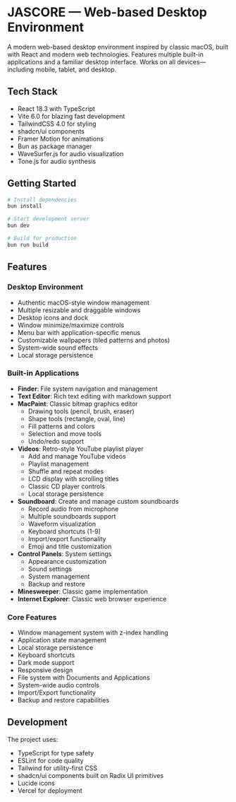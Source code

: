 # JASCORE — Web-based Desktop Environment

A modern web-based desktop environment inspired by classic macOS, built with React and modern web technologies. Features multiple built-in applications and a familiar desktop interface. Works on all devices—including mobile, tablet, and desktop.

## Tech Stack

- React 18.3 with TypeScript
- Vite 6.0 for blazing fast development
- TailwindCSS 4.0 for styling
- shadcn/ui components
- Framer Motion for animations
- Bun as package manager
- WaveSurfer.js for audio visualization
- Tone.js for audio synthesis

## Getting Started

```bash
# Install dependencies
bun install

# Start development server
bun dev

# Build for production
bun run build
```

## Features

### Desktop Environment

- Authentic macOS-style window management
- Multiple resizable and draggable windows
- Desktop icons and dock
- Window minimize/maximize controls
- Menu bar with application-specific menus
- Customizable wallpapers (tiled patterns and photos)
- System-wide sound effects
- Local storage persistence

### Built-in Applications

- **Finder**: File system navigation and management
- **Text Editor**: Rich text editing with markdown support
- **MacPaint**: Classic bitmap graphics editor
  - Drawing tools (pencil, brush, eraser)
  - Shape tools (rectangle, oval, line)
  - Fill patterns and colors
  - Selection and move tools
  - Undo/redo support
- **Videos**: Retro-style YouTube playlist player
  - Add and manage YouTube videos
  - Playlist management
  - Shuffle and repeat modes
  - LCD display with scrolling titles
  - Classic CD player controls
  - Local storage persistence
- **Soundboard**: Create and manage custom soundboards
  - Record audio from microphone
  - Multiple soundboards support
  - Waveform visualization
  - Keyboard shortcuts (1-9)
  - Import/export functionality
  - Emoji and title customization
- **Control Panels**: System settings
  - Appearance customization
  - Sound settings
  - System management
  - Backup and restore
- **Minesweeper**: Classic game implementation
- **Internet Explorer**: Classic web browser experience

### Core Features

- Window management system with z-index handling
- Application state management
- Local storage persistence
- Keyboard shortcuts
- Dark mode support
- Responsive design
- File system with Documents and Applications
- System-wide audio controls
- Import/Export functionality
- Backup and restore capabilities

## Development

The project uses:

- TypeScript for type safety
- ESLint for code quality
- Tailwind for utility-first CSS
- shadcn/ui components built on Radix UI primitives
- Lucide icons
- Vercel for deployment
